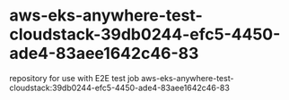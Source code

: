 # aws-eks-anywhere-test-cloudstack-39db0244-efc5-4450-ade4-83aee1642c46-83
repository for use with E2E test job aws-eks-anywhere-test-cloudstack:39db0244-efc5-4450-ade4-83aee1642c46-83
